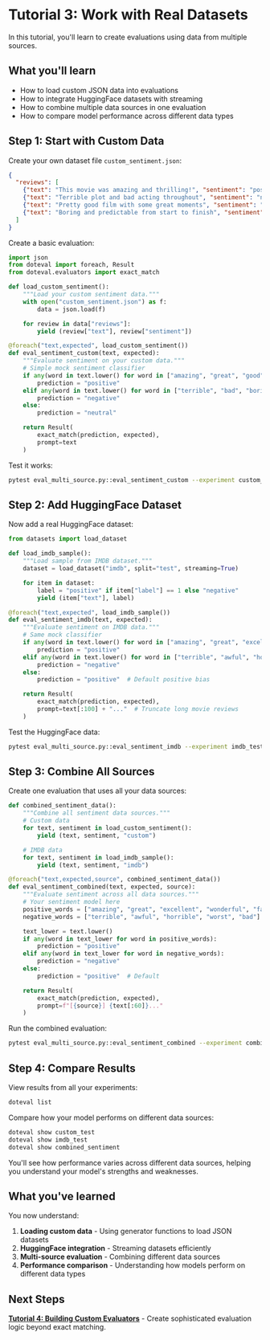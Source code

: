# Tutorial 3: Work with Real Datasets

In this tutorial, you'll learn to create evaluations using data from multiple sources.

## What you'll learn

- How to load custom JSON data into evaluations
- How to integrate HuggingFace datasets with streaming
- How to combine multiple data sources in one evaluation
- How to compare model performance across different data types

## Step 1: Start with Custom Data

Create your own dataset file `custom_sentiment.json`:

```json
{
  "reviews": [
    {"text": "This movie was amazing and thrilling!", "sentiment": "positive"},
    {"text": "Terrible plot and bad acting throughout", "sentiment": "negative"},
    {"text": "Pretty good film with some great moments", "sentiment": "positive"},
    {"text": "Boring and predictable from start to finish", "sentiment": "negative"}
  ]
}
```

Create a basic evaluation:

```python title="eval_multi_source.py"
import json
from doteval import foreach, Result
from doteval.evaluators import exact_match

def load_custom_sentiment():
    """Load your custom sentiment data."""
    with open("custom_sentiment.json") as f:
        data = json.load(f)

    for review in data["reviews"]:
        yield (review["text"], review["sentiment"])

@foreach("text,expected", load_custom_sentiment())
def eval_sentiment_custom(text, expected):
    """Evaluate sentiment on your custom data."""
    # Simple mock sentiment classifier
    if any(word in text.lower() for word in ["amazing", "great", "good"]):
        prediction = "positive"
    elif any(word in text.lower() for word in ["terrible", "bad", "boring"]):
        prediction = "negative"
    else:
        prediction = "neutral"

    return Result(
        exact_match(prediction, expected),
        prompt=text
    )
```

Test it works:

```bash
pytest eval_multi_source.py::eval_sentiment_custom --experiment custom_test
```

## Step 2: Add HuggingFace Dataset

Now add a real HuggingFace dataset:

```python
from datasets import load_dataset

def load_imdb_sample():
    """Load sample from IMDB dataset."""
    dataset = load_dataset("imdb", split="test", streaming=True)

    for item in dataset:
        label = "positive" if item["label"] == 1 else "negative"
        yield (item["text"], label)

@foreach("text,expected", load_imdb_sample())
def eval_sentiment_imdb(text, expected):
    """Evaluate sentiment on IMDB data."""
    # Same mock classifier
    if any(word in text.lower() for word in ["amazing", "great", "excellent", "wonderful"]):
        prediction = "positive"
    elif any(word in text.lower() for word in ["terrible", "awful", "horrible", "worst"]):
        prediction = "negative"
    else:
        prediction = "positive"  # Default positive bias

    return Result(
        exact_match(prediction, expected),
        prompt=text[:100] + "..."  # Truncate long movie reviews
    )
```

Test the HuggingFace data:

```bash
pytest eval_multi_source.py::eval_sentiment_imdb --experiment imdb_test
```

## Step 3: Combine All Sources

Create one evaluation that uses all your data sources:

```python
def combined_sentiment_data():
    """Combine all sentiment data sources."""
    # Custom data
    for text, sentiment in load_custom_sentiment():
        yield (text, sentiment, "custom")

    # IMDB data
    for text, sentiment in load_imdb_sample():
        yield (text, sentiment, "imdb")

@foreach("text,expected,source", combined_sentiment_data())
def eval_sentiment_combined(text, expected, source):
    """Evaluate sentiment across all data sources."""
    # Your sentiment model here
    positive_words = ["amazing", "great", "excellent", "wonderful", "fantastic"]
    negative_words = ["terrible", "awful", "horrible", "worst", "bad"]

    text_lower = text.lower()
    if any(word in text_lower for word in positive_words):
        prediction = "positive"
    elif any(word in text_lower for word in negative_words):
        prediction = "negative"
    else:
        prediction = "positive"  # Default

    return Result(
        exact_match(prediction, expected),
        prompt=f"[{source}] {text[:60]}..."
    )
```

Run the combined evaluation:

```bash
pytest eval_multi_source.py::eval_sentiment_combined --experiment combined_sentiment
```

## Step 4: Compare Results

View results from all your experiments:

```bash
doteval list
```

Compare how your model performs on different data sources:

```bash
doteval show custom_test
doteval show imdb_test
doteval show combined_sentiment
```

You'll see how performance varies across different data sources, helping you understand your model's strengths and weaknesses.

## What you've learned

You now understand:

1. **Loading custom data** - Using generator functions to load JSON datasets
2. **HuggingFace integration** - Streaming datasets efficiently
3. **Multi-source evaluation** - Combining different data sources
4. **Performance comparison** - Understanding how models perform on different data types

## Next Steps

**[Tutorial 4: Building Custom Evaluators](04-building-custom-evaluators.md)** - Create sophisticated evaluation logic beyond exact matching.
